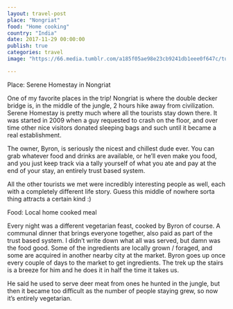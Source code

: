 ```yaml
---
layout: travel-post
place: "Nongriat"
food: "Home cooking"
country: "India"
date: 2017-11-29 00:00:00
publish: true
categories: travel
image: "https://66.media.tumblr.com/a185f05ae98e23cb9241db1eee0f647c/tumblr_p0t86wZqJP1wkhtd7o1_1280.jpg"

---
```


Place: Serene Homestay in Nongriat

One of my favorite places in the trip! Nongriat is where the double decker bridge is, in the middle of the jungle, 2 hours hike away from civilization. Serene Homestay is pretty much where all the tourists stay down there. It was started in 2009 when a guy requested to crash on the floor, and over time other nice visitors donated sleeping bags and such until it became a real establishment.

The owner, Byron, is seriously the nicest and chillest dude ever. You can grab whatever food and drinks are available, or he’ll even make you food, and you just keep track via a tally yourself of what you ate and pay at the end of your stay, an entirely trust based system.

All the other tourists we met were incredibly interesting people as well, each with a completely different life story. Guess this middle of nowhere sorta thing attracts a certain kind :)

Food: Local home cooked meal

Every night was a different vegetarian feast, cooked by Byron of course. A communal dinner that brings everyone together, also paid as part of the trust based system. I didn’t write down what all was served, but damn was the food good. Some of the ingredients are locally grown / foraged, and some are acquired in another nearby city at the market. Byron goes up once every couple of days to the market to get ingredients. The trek up the stairs is a breeze for him and he does it in half the time it takes us.

He said he used to serve deer meat from ones he hunted in the jungle, but then it became too difficult as the number of people staying grew, so now it’s entirely vegetarian.